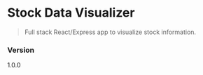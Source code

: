 # Stock Data Visualizer

> Full stack React/Express app to visualize stock information.

### Version

1.0.0
